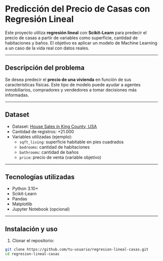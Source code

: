 # Predicción del Precio de Casas con Regresión Lineal

Este proyecto utiliza **regresión lineal** con **Scikit-Learn** para predecir el precio de casas a partir de variables como superficie, cantidad de habitaciones y baños. El objetivo es aplicar un modelo de Machine Learning a un caso de la vida real con datos reales.

---

## Descripción del problema

Se desea predecir el **precio de una vivienda** en función de sus características físicas. Este tipo de modelo puede ayudar a agentes inmobiliarios, compradores y vendedores a tomar decisiones más informadas.

---

## Dataset

- Dataset: [House Sales in King County, USA](https://www.kaggle.com/harlfoxem/housesalesprediction)
- Cantidad de registros: +21.000
- Variables utilizadas (ejemplo):
  - `sqft_living`: superficie habitable en pies cuadrados
  - `bedrooms`: cantidad de habitaciones
  - `bathrooms`: cantidad de baños
  - `price`: precio de venta (variable objetivo)

---

## Tecnologías utilizadas

- Python 3.10+
- Scikit-Learn
- Pandas
- Matplotlib
- Jupyter Notebook (opcional)

---

## Instalación y uso

1. Clonar el repositorio:
```bash
git clone https://github.com/tu-usuario/regresion-lineal-casas.git
cd regresion-lineal-casas
